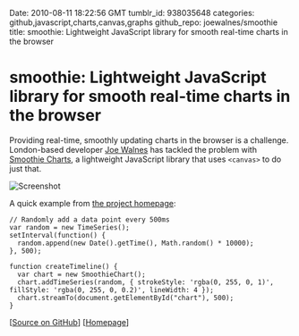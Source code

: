 Date: 2010-08-11 18:22:56 GMT
tumblr_id: 938035648
categories: github,javascript,charts,canvas,graphs
github_repo: joewalnes/smoothie
title: smoothie: Lightweight JavaScript library for smooth real-time charts in the browser

# smoothie: Lightweight JavaScript library for smooth real-time charts in the browser

Providing real-time, smoothly updating charts in the browser is a challenge. London-based developer [Joe Walnes](http://github.com/joewalnes) has tackled the problem with [Smoothie Charts](http://github.com/joewalnes/smoothie), a lightweight JavaScript library that uses `<canvas>` to do just that.
  
![Screenshot](http://cl.ly/d70d178690b0ddd81e2d/content)

A quick example from [the project homepage](http://smoothiecharts.org/):

    // Randomly add a data point every 500ms
    var random = new TimeSeries();
    setInterval(function() {
      random.append(new Date().getTime(), Math.random() * 10000);
    }, 500);
    
    function createTimeline() {
      var chart = new SmoothieChart();
      chart.addTimeSeries(random, { strokeStyle: 'rgba(0, 255, 0, 1)', fillStyle: 'rgba(0, 255, 0, 0.2)', lineWidth: 4 });
      chart.streamTo(document.getElementById("chart"), 500);
    }

[[Source on GitHub](http://github.com/joewalnes/smoothie)] [[Homepage](http://smoothiecharts.org/)]
